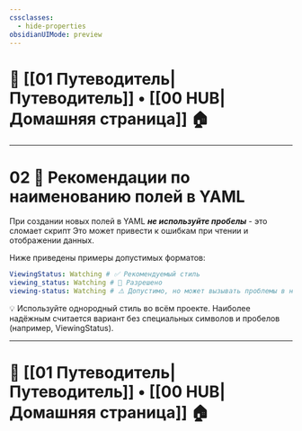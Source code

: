 ```yaml
---
cssclasses:
  - hide-properties
obsidianUIMode: preview
---
```

# 🧭 [[01 Путеводитель|Путеводитель]] • [[00 HUB|Домашняя страница]] 🏠

---
# **02 📑 Рекомендации по наименованию полей в YAML**

При создании новых полей в YAML ***не используйте пробелы*** - это сломает скрипт
Это может привести к ошибкам при чтении и отображении данных.

Ниже приведены примеры допустимых форматов:

```yaml
ViewingStatus: Watching # ✅ Рекомендуемый стиль
viewing_status: Watching # 🐍 Разрешено
viewing-status: Watching # ⚠️ Допустимо, но может вызывать проблемы в некоторых случаях
```

💡 Используйте однородный стиль во всём проекте. Наиболее надёжным считается вариант без специальных символов и пробелов (например, ViewingStatus).

---
# 🧭 [[01 Путеводитель|Путеводитель]] • [[00 HUB|Домашняя страница]] 🏠